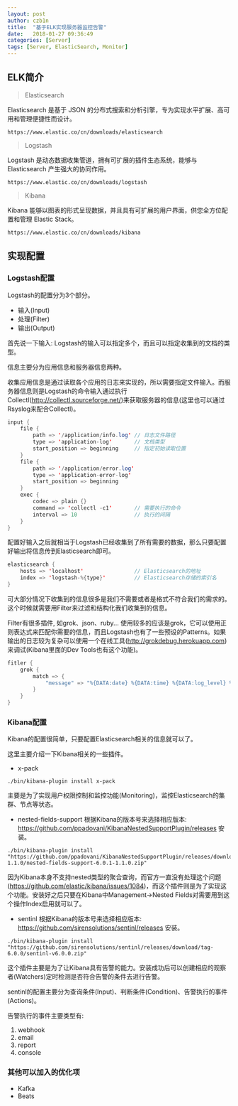 ```yaml
---
layout: post
author: czb1n
title:  "基于ELK实现服务器监控告警"
date:   2018-01-27 09:36:49
categories: [Server]
tags: [Server, ElasticSearch, Monitor]
---
```


## ELK简介

> Elasticsearch

Elasticsearch 是基于 JSON 的分布式搜索和分析引擎，专为实现水平扩展、高可用和管理便捷性而设计。
```
https://www.elastic.co/cn/downloads/elasticsearch
```

> Logstash

Logstash 是动态数据收集管道，拥有可扩展的插件生态系统，能够与 Elasticsearch 产生强大的协同作用。
```
https://www.elastic.co/cn/downloads/logstash
```

> Kibana

Kibana 能够以图表的形式呈现数据，并且具有可扩展的用户界面，供您全方位配置和管理 Elastic Stack。
```
https://www.elastic.co/cn/downloads/kibana
```

## 实现配置

### Logstash配置
Logstash的配置分为3个部分。
- 输入(Input)
- 处理(Filter)
- 输出(Output)

首先说一下输入:
Logstash的输入可以指定多个，而且可以指定收集到的文档的类型。

信息主要分为应用信息和服务器信息两种。

收集应用信息是通过读取各个应用的日志来实现的，所以需要指定文件输入。而服务器信息则是Logstash的命令输入通过执行Collectl(http://collectl.sourceforge.net/)来获取服务器的信息(这里也可以通过Rsyslog来配合Collectl)。

``` Java
input {
    file {
        path => '/application/info.log' // 日志文件路径
        type => 'application-log'       // 文档类型
        start_position => beginning     // 指定初始读取位置
    }
    file {
        path => '/application/error.log'
        type => 'application-error-log'
        start_position => beginning
    }
    exec {
        codec => plain {}
        command => 'collectl -c1'       // 需要执行的命令
        interval => 10                  // 执行的间隔
    }
}
```

配置好输入之后就相当于Logstash已经收集到了所有需要的数据，那么只要配置好输出将信息传到Elasticsearch即可。

``` Java
elasticsearch {
    hosts => 'localhost'                // Elasticsearch的地址
    index => 'logstash-%{type}'         // Elasticsearch存储的索引名
}
```

可大部分情况下收集到的信息很多是我们不需要或者是格式不符合我们的需求的。这个时候就需要用Filter来过滤和结构化我们收集到的信息。

Filter有很多插件, 如grok、json、ruby...
使用较多的应该是grok，它可以使用正则表达式来匹配你需要的信息，而且Logstash也有了一些预设的Patterns。如果输出的日志较为复杂可以使用一个在线工具(http://grokdebug.herokuapp.com)来调试(Kibana里面的Dev Tools也有这个功能)。

``` Java
fitler {
    grok {
        match => {
            "message" => "%{DATA:date} %{DATA:time} %{DATA:log_level} %{DATA:controller} :%{DATA:tracer_id}"
        }
    }
}
```

### Kibana配置

Kibana的配置很简单，只要配置Elasticsearch相关的信息就可以了。

这里主要介绍一下Kibana相关的一些插件。
- x-pack

```
./bin/kibana-plugin install x-pack
```

主要是为了实现用户权限控制和监控功能(Monitoring)，监控Elasticsearch的集群、节点等状态。

- nested-fields-support
根据Kibana的版本号来选择相应版本: https://github.com/ppadovani/KibanaNestedSupportPlugin/releases 安装。

```
./bin/kibana-plugin install "https://github.com/ppadovani/KibanaNestedSupportPlugin/releases/download/6.0.1-1.1.0/nested-fields-support-6.0.1-1.1.0.zip"
```

因为Kibana本身不支持nested类型的聚合查询，而官方一直没有处理这个问题(https://github.com/elastic/kibana/issues/1084)，而这个插件则是为了实现这个功能。安装好之后只要在Kibana中Management->Nested Fields对需要用到这个操作Index启用就可以了。

- sentinl
根据Kibana的版本号来选择相应版本: https://github.com/sirensolutions/sentinl/releases 安装。

```
./bin/kibana-plugin install "https://github.com/sirensolutions/sentinl/releases/download/tag-6.0.0/sentinl-v6.0.0.zip"
```

这个插件主要是为了让Kibana具有告警的能力。安装成功后可以创建相应的观察者(Watchers)定时检测是否符合告警的条件去进行告警。

sentinl的配置主要分为查询条件(Input)、判断条件(Condition)、告警执行的事件(Actions)。

告警执行的事件主要类型有:
1. webhook
2. email
3. report
4. console

### 其他可以加入的优化项

- Kafka
- Beats
